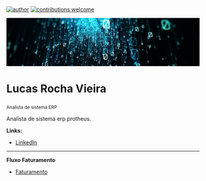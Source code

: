 [![author](https://img.shields.io/badge/author-lucas-red.svg)](https://www.linkedin.com/in/lucas-rocha-1904a3172/) [![contributions welcome](https://img.shields.io/badge/contributions-welcome-brightgreen.svg?style=flat)](https://github.com/lucas-source)

<p align="center">
  <img src="1634057844261.jfif" >
</p>
  
# Lucas Rocha Vieira
<sub>Analista de sistema ERP</sub>

Analista de sistema erp protheus.

**Links:**
* [LinkedIn](https://www.linkedin.com/in/lucas-rocha-1904a3172/)


---

**Fluxo Faturamento** 
* [Faturamento](https://github.com/lucas-source/advpl/tree/main/Fluxo%20Faturamento)
